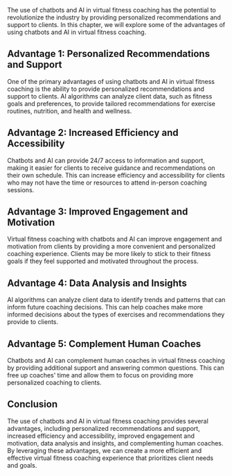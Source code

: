 

The use of chatbots and AI in virtual fitness coaching has the potential to revolutionize the industry by providing personalized recommendations and support to clients. In this chapter, we will explore some of the advantages of using chatbots and AI in virtual fitness coaching.

Advantage 1: Personalized Recommendations and Support
-----------------------------------------------------

One of the primary advantages of using chatbots and AI in virtual fitness coaching is the ability to provide personalized recommendations and support to clients. AI algorithms can analyze client data, such as fitness goals and preferences, to provide tailored recommendations for exercise routines, nutrition, and health and wellness.

Advantage 2: Increased Efficiency and Accessibility
---------------------------------------------------

Chatbots and AI can provide 24/7 access to information and support, making it easier for clients to receive guidance and recommendations on their own schedule. This can increase efficiency and accessibility for clients who may not have the time or resources to attend in-person coaching sessions.

Advantage 3: Improved Engagement and Motivation
-----------------------------------------------

Virtual fitness coaching with chatbots and AI can improve engagement and motivation from clients by providing a more convenient and personalized coaching experience. Clients may be more likely to stick to their fitness goals if they feel supported and motivated throughout the process.

Advantage 4: Data Analysis and Insights
---------------------------------------

AI algorithms can analyze client data to identify trends and patterns that can inform future coaching decisions. This can help coaches make more informed decisions about the types of exercises and recommendations they provide to clients.

Advantage 5: Complement Human Coaches
-------------------------------------

Chatbots and AI can complement human coaches in virtual fitness coaching by providing additional support and answering common questions. This can free up coaches' time and allow them to focus on providing more personalized coaching to clients.

Conclusion
----------

The use of chatbots and AI in virtual fitness coaching provides several advantages, including personalized recommendations and support, increased efficiency and accessibility, improved engagement and motivation, data analysis and insights, and complementing human coaches. By leveraging these advantages, we can create a more efficient and effective virtual fitness coaching experience that prioritizes client needs and goals.
